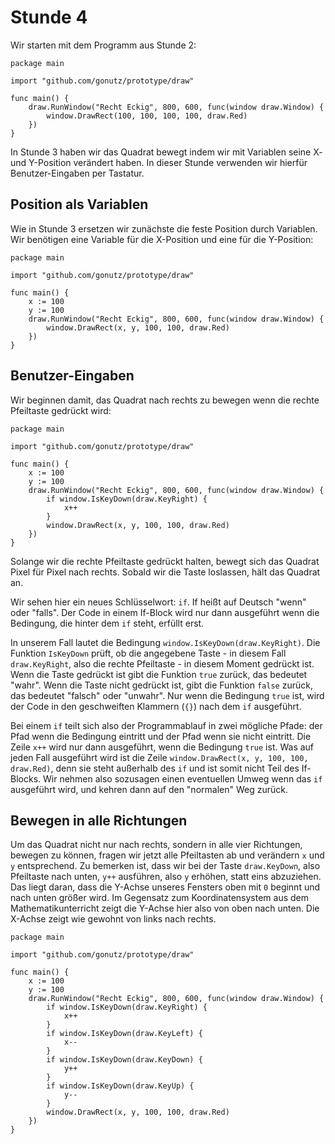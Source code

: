 Stunde 4
========

Wir starten mit dem Programm aus Stunde 2:

```
package main

import "github.com/gonutz/prototype/draw"

func main() {
	draw.RunWindow("Recht Eckig", 800, 600, func(window draw.Window) {
		window.DrawRect(100, 100, 100, 100, draw.Red)
	})
}
```

In Stunde 3 haben wir das Quadrat bewegt indem wir mit Variablen seine X- und
Y-Position verändert haben. In dieser Stunde verwenden wir hierfür
Benutzer-Eingaben per Tastatur.

Position als Variablen
----------------------

Wie in Stunde 3 ersetzen wir zunächste die feste Position durch Variablen. Wir
benötigen eine Variable für die X-Position und eine für die Y-Position:

```
package main

import "github.com/gonutz/prototype/draw"

func main() {
    x := 100
    y := 100
	draw.RunWindow("Recht Eckig", 800, 600, func(window draw.Window) {
		window.DrawRect(x, y, 100, 100, draw.Red)
	})
}
```

Benutzer-Eingaben
-----------------

Wir beginnen damit, das Quadrat nach rechts zu bewegen wenn die rechte
Pfeiltaste gedrückt wird:

```
package main

import "github.com/gonutz/prototype/draw"

func main() {
    x := 100
    y := 100
	draw.RunWindow("Recht Eckig", 800, 600, func(window draw.Window) {
	    if window.IsKeyDown(draw.KeyRight) {
	        x++
	    }
		window.DrawRect(x, y, 100, 100, draw.Red)
	})
}
```

Solange wir die rechte Pfeiltaste gedrückt halten, bewegt sich das Quadrat
Pixel für Pixel nach rechts. Sobald wir die Taste loslassen, hält das Quadrat
an.

Wir sehen hier ein neues Schlüsselwort: `if`. If heißt auf Deutsch "wenn" oder
"falls". Der Code in einem If-Block wird nur dann ausgeführt wenn die
Bedingung, die hinter dem `if` steht, erfüllt erst.

In unserem Fall lautet die Bedingung `window.IsKeyDown(draw.KeyRight)`. Die
Funktion `IsKeyDown` prüft, ob die angegebene Taste - in diesem Fall
`draw.KeyRight`, also die rechte Pfeiltaste - in diesem Moment gedrückt ist.
Wenn die Taste gedrückt ist gibt die Funktion `true` zurück, das bedeutet
"wahr". Wenn die Taste nicht gedrückt ist, gibt die Funktion `false` zurück,
das bedeutet "falsch" oder "unwahr". Nur wenn die Bedingung `true` ist, wird
der Code in den geschweiften Klammern (`{}`) nach dem `if` ausgeführt.

Bei einem `if` teilt sich also der Programmablauf in zwei mögliche Pfade: der
Pfad wenn die Bedingung eintritt und der Pfad wenn sie nicht eintritt. Die
Zeile `x++` wird nur dann ausgeführt, wenn die Bedingung `true` ist. Was auf
jeden Fall ausgeführt wird ist die Zeile `window.DrawRect(x, y, 100, 100,
draw.Red)`, denn sie steht außerhalb des `if` und ist somit nicht Teil des
If-Blocks. Wir nehmen also sozusagen einen eventuellen Umweg wenn das `if`
ausgeführt wird, und kehren dann auf den "normalen" Weg zurück.

Bewegen in alle Richtungen
--------------------------

Um das Quadrat nicht nur nach rechts, sondern in alle vier Richtungen, bewegen
zu können, fragen wir jetzt alle Pfeiltasten ab und verändern `x` und `y`
entsprechend. Zu bemerken ist, dass wir bei der Taste `draw.KeyDown`, also
Pfeiltaste nach unten, `y++` ausführen, also `y` erhöhen, statt eins
abzuziehen. Das liegt daran, dass die Y-Achse unseres Fensters oben mit `0`
beginnt und nach unten größer wird. Im Gegensatz zum Koordinatensystem aus dem
Mathematikunterricht zeigt die Y-Achse hier also von oben nach unten. Die
X-Achse zeigt wie gewohnt von links nach rechts.

```
package main

import "github.com/gonutz/prototype/draw"

func main() {
    x := 100
    y := 100
	draw.RunWindow("Recht Eckig", 800, 600, func(window draw.Window) {
	    if window.IsKeyDown(draw.KeyRight) {
	        x++
	    }
	    if window.IsKeyDown(draw.KeyLeft) {
	        x--
	    }
	    if window.IsKeyDown(draw.KeyDown) {
	        y++
	    }
	    if window.IsKeyDown(draw.KeyUp) {
	        y--
	    }
		window.DrawRect(x, y, 100, 100, draw.Red)
	})
}
```
